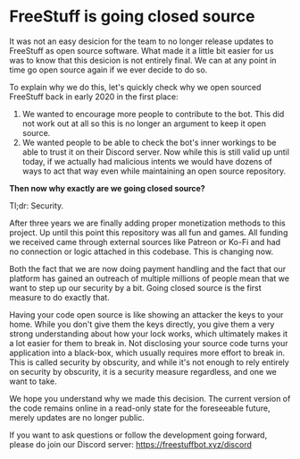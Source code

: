 # FreeStuff is going closed source

It was not an easy desicion for the team to no longer release updates to FreeStuff as open source software. What made it a little bit easier for us was to know that this desicion is not entirely final. We can at any point in time go open source again if we ever decide to do so.

To explain why we do this, let's quickly check why we open sourced FreeStuff back in early 2020 in the first place:

1. We wanted to encourage more people to contribute to the bot. This did not work out at all so this is no longer an argument to keep it open source.
2. We wanted people to be able to check the bot's inner workings to be able to trust it on their Discord server. Now while this is still valid up until today, if we actually had malicious intents we would have dozens of ways to act that way even while maintaining an open source repository.

**Then now why exactly are we going closed source?**

Tl;dr: Security.

After three years we are finally adding proper monetization methods to this project. Up until this point this repository was all fun and games. All funding we received came through external sources like Patreon or Ko-Fi and had no connection or logic attached in this codebase. This is changing now.

Both the fact that we are now doing payment handling and the fact that our platform has gained an outreach of multiple millions of people mean that we want to step up our security by a bit. Going closed source is the first measure to do exactly that.

Having your code open source is like showing an attacker the keys to your home. While you don't give them the keys directly, you give them a very strong understanding about how your lock works, which ultimately makes it a lot easier for them to break in. Not disclosing your source code turns your application into a black-box, which usually requires more effort to break in. This is called security by obscurity, and while it's not enough to rely entirely on security by obscurity, it is a security measure regardless, and one we want to take.

We hope you understand why we made this decision. The current version of the code remains online in a read-only state for the foreseeable future, merely updates are no longer public.

If you want to ask questions or follow the development going forward, please do join our Discord server: https://freestuffbot.xyz/discord
